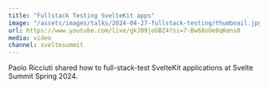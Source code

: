 ```yaml
---
title: "Fullstack Testing SvelteKit apps"
image: "/assets/images/talks/2024-04-27-fullstack-testing/thumbnail.jpg"
url: https://www.youtube.com/live/gkJ09joGBZ4?si=7-Bw68oUe8qKens0
media: video
channel: sveltesummit
---
```


Paolo Ricciuti shared how to full-stack-test SvelteKit applications at Svelte
Summit Spring 2024.
